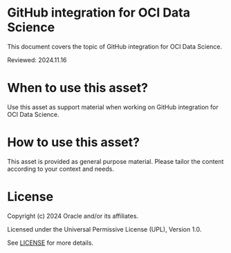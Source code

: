 # GitHub integration for OCI Data Science
 
This document covers the topic of GitHub integration for OCI Data Science.

Reviewed: 2024.11.16
 

# When to use this asset?

Use this asset as support material when working on GitHub integration for OCI Data Science.


# How to use this asset?

This asset is provided as general purpose material. Please tailor the content according to your context and needs.


# License
 
Copyright (c) 2024 Oracle and/or its affiliates.
 
Licensed under the Universal Permissive License (UPL), Version 1.0.
 
See [LICENSE](https://github.com/oracle-devrel/technology-engineering/blob/main/LICENSE) for more details.
